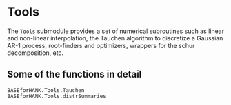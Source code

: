 # Tools
The `Tools` submodule provides a set of numerical subroutines such as linear and non-linear interpolation, the Tauchen algorithm to discretize a Gaussian AR-1 process, root-finders and optimizers, wrappers for the schur decomposition, etc.  

## Some of the functions in detail
```@docs
BASEforHANK.Tools.Tauchen
BASEforHANK.Tools.distrSummaries
```